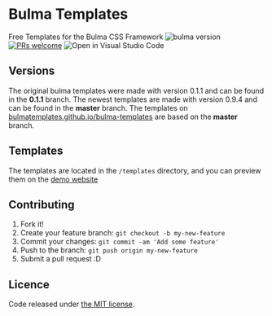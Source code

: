 # Bulma Templates
Free Templates for the Bulma CSS Framework ![bulma version](https://img.shields.io/badge/bulma-0.9.4-6495ED.svg)
[![PRs welcome](https://img.shields.io/badge/PRs-welcome-ff69b4.svg)](https://github.com/bulmatemplates/bulma-templates/pulls)
![Open in Visual Studio Code](https://open.vscode.dev/BulmaTemplates/bulma-templates)
## Versions
  The original bulma templates were made with version 0.1.1 and can be found in the **0.1.1** branch. The newest templates are made with version 0.9.4 and can be found in the **master** branch. The templates on [bulmatemplates.github.io/bulma-templates](https://bulmatemplates.github.io/bulma-templates/) are based on the **master** branch.


## Templates

The templates are located in the ```/templates``` directory, and you can preview them on the [demo website](https://bulmatemplates.github.io/bulma-templates/)

## Contributing

1. Fork it!
2. Create your feature branch: `git checkout -b my-new-feature`
3. Commit your changes: `git commit -am 'Add some feature'`
4. Push to the branch: `git push origin my-new-feature`
5. Submit a pull request :D

## Licence

Code released under [the MIT license](https://github.com/bulmatemplates/bulma-templates/blob/master/LICENSE).
